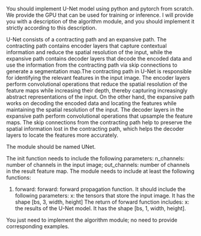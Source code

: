 You should implement U-Net model using python and pytorch from scratch. We provide the GPU that can be used for training or inference.
I will provide you with a description of the algorithm module, and you should implement it strictly according to this description. 


U-Net consists of a contracting path and an expansive path. The contracting path contains encoder layers that capture contextual information and reduce the spatial resolution of the input, while the expansive path contains decoder layers that decode the encoded data and use the information from the contracting path via skip connections to generate a segmentation map.The contracting path in U-Net is responsible for identifying the relevant features in the input image. The encoder layers perform convolutional operations that reduce the spatial resolution of the feature maps while increasing their depth, thereby capturing increasingly abstract representations of the input. On the other hand, the expansive path works on decoding the encoded data and locating the features while maintaining the spatial resolution of the input. The decoder layers in the expansive path perform convolutional operations that upsample the feature maps. The skip connections from the contracting path help to preserve the spatial information lost in the contracting path, which helps the decoder layers to locate the features more accurately.

The module should be named UNet.

The init function needs to include the following parameters:
n_channels: number of channels in the input image;
out_channels: number of channels in the result feature map.
The module needs to include at least the following functions:
1. forward: forward: forward propagation function. It should include the following parameters:
x: the tensors that store the input image. It has the shape [bs, 3, width, height]
The return of forward function includes:
x: the results of the U-Net model. It has the shape [bs, 1, width, height].

You just need to implement the algorithm module; no need to provide corresponding examples.